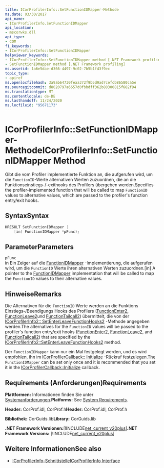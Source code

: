 ```yaml
---
title: ICorProfilerInfo::SetFunctionIDMapper-Methode
ms.date: 03/30/2017
api_name:
- ICorProfilerInfo.SetFunctionIDMapper
api_location:
- mscorwks.dll
api_type:
- COM
f1_keywords:
- ICorProfilerInfo::SetFunctionIDMapper
helpviewer_keywords:
- ICorProfilerInfo::SetFunctionIDMapper method [.NET Framework profiling]
- SetFunctionIDMapper method [.NET Framework profiling]
ms.assetid: 1a6e5dae-d366-4497-9c02-7b5b1f43f9ec
topic_type:
- apiref
ms.openlocfilehash: 3a9ab64730feaa372f9b5d9ad7cefcb86580ca5e
ms.sourcegitcommit: d8020797a6657d0fbbdff362b80300815f682f94
ms.translationtype: MT
ms.contentlocale: de-DE
ms.lasthandoff: 11/24/2020
ms.locfileid: "95671173"
---
```

# <a name="icorprofilerinfosetfunctionidmapper-method"></a><span data-ttu-id="5ae11-102">ICorProfilerInfo::SetFunctionIDMapper-Methode</span><span class="sxs-lookup"><span data-stu-id="5ae11-102">ICorProfilerInfo::SetFunctionIDMapper Method</span></span>

<span data-ttu-id="5ae11-103">Gibt die vom Profiler implementierte Funktion an, die aufgerufen wird, um die `FunctionID`-Werte alternativen Werten zuzuordnen, die an die Funktionseinstiegs-/-exithooks des Profilers übergeben werden.</span><span class="sxs-lookup"><span data-stu-id="5ae11-103">Specifies the profiler-implemented function that will be called to map `FunctionID` values to alternative values, which are passed to the profiler's function entry/exit hooks.</span></span>  
  
## <a name="syntax"></a><span data-ttu-id="5ae11-104">Syntax</span><span class="sxs-lookup"><span data-stu-id="5ae11-104">Syntax</span></span>  
  
```cpp  
HRESULT SetFunctionIDMapper (  
    [in] FunctionIDMapper *pFunc);  
```  
  
## <a name="parameters"></a><span data-ttu-id="5ae11-105">Parameter</span><span class="sxs-lookup"><span data-stu-id="5ae11-105">Parameters</span></span>  

 `pFunc`  
 <span data-ttu-id="5ae11-106">in Ein Zeiger auf die [FunctionIDMapper](functionidmapper-function.md) -Implementierung, die aufgerufen wird, um die `FunctionID` Werte ihren alternativen Werten zuzuordnen.</span><span class="sxs-lookup"><span data-stu-id="5ae11-106">[in] A pointer to the [FunctionIDMapper](functionidmapper-function.md) implementation that will be called to map the `FunctionID` values to their alternative values.</span></span>  
  
## <a name="remarks"></a><span data-ttu-id="5ae11-107">Hinweise</span><span class="sxs-lookup"><span data-stu-id="5ae11-107">Remarks</span></span>  

 <span data-ttu-id="5ae11-108">Die Alternativen für die `FunctionID` Werte werden an die Funktions Einstiegs-/Beendigungs Hooks des Profilers ([FunctionEnter2](functionenter2-function.md), [FunctionLeave2](functionleave2-function.md)und [FunctionTailcall2](functiontailcall2-function.md)) übermittelt, die von der [ICorProfilerInfo2:: SetEnterLeaveFunctionHooks2](icorprofilerinfo2-setenterleavefunctionhooks2-method.md) -Methode angegeben werden.</span><span class="sxs-lookup"><span data-stu-id="5ae11-108">The alternatives for the `FunctionID` values will be passed to the profiler's function entry/exit hooks ([FunctionEnter2](functionenter2-function.md), [FunctionLeave2](functionleave2-function.md), and [FunctionTailcall2](functiontailcall2-function.md)) that are specified by the [ICorProfilerInfo2::SetEnterLeaveFunctionHooks2](icorprofilerinfo2-setenterleavefunctionhooks2-method.md) method.</span></span>  
  
 <span data-ttu-id="5ae11-109">Der `FunctionIDMapper` kann nur ein Mal festgelegt werden, und es wird empfohlen, ihn im [ICorProfilerCallback:: Initialize](icorprofilercallback-initialize-method.md) -Rückruf festzulegen.</span><span class="sxs-lookup"><span data-stu-id="5ae11-109">The `FunctionIDMapper` can be set only once and it is recommended that you set it in the [ICorProfilerCallback::Initialize](icorprofilercallback-initialize-method.md) callback.</span></span>  
  
## <a name="requirements"></a><span data-ttu-id="5ae11-110">Requirements (Anforderungen)</span><span class="sxs-lookup"><span data-stu-id="5ae11-110">Requirements</span></span>  

 <span data-ttu-id="5ae11-111">**Plattformen:** Informationen finden Sie unter [Systemanforderungen](../../get-started/system-requirements.md).</span><span class="sxs-lookup"><span data-stu-id="5ae11-111">**Platforms:** See [System Requirements](../../get-started/system-requirements.md).</span></span>  
  
 <span data-ttu-id="5ae11-112">**Header:** CorProf.idl, CorProf.h</span><span class="sxs-lookup"><span data-stu-id="5ae11-112">**Header:** CorProf.idl, CorProf.h</span></span>  
  
 <span data-ttu-id="5ae11-113">**Bibliothek:** CorGuids.lib</span><span class="sxs-lookup"><span data-stu-id="5ae11-113">**Library:** CorGuids.lib</span></span>  
  
 <span data-ttu-id="5ae11-114">**.NET Framework Versionen:**[!INCLUDE[net_current_v20plus](../../../../includes/net-current-v20plus-md.md)]</span><span class="sxs-lookup"><span data-stu-id="5ae11-114">**.NET Framework Versions:** [!INCLUDE[net_current_v20plus](../../../../includes/net-current-v20plus-md.md)]</span></span>  
  
## <a name="see-also"></a><span data-ttu-id="5ae11-115">Weitere Informationen</span><span class="sxs-lookup"><span data-stu-id="5ae11-115">See also</span></span>

- [<span data-ttu-id="5ae11-116">ICorProfilerInfo-Schnittstelle</span><span class="sxs-lookup"><span data-stu-id="5ae11-116">ICorProfilerInfo Interface</span></span>](icorprofilerinfo-interface.md)
